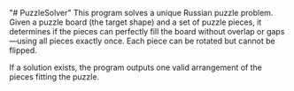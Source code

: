 "# PuzzleSolver" 
This program solves a unique Russian puzzle problem. Given a puzzle board (the target shape) and a set of puzzle pieces, it determines if the pieces can perfectly fill the board without overlap or gaps—using all pieces exactly once. Each piece can be rotated but cannot be flipped.

If a solution exists, the program outputs one valid arrangement of the pieces fitting the puzzle.
